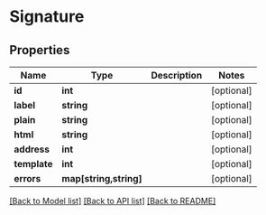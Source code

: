 # Signature

## Properties
Name | Type | Description | Notes
------------ | ------------- | ------------- | -------------
**id** | **int** |  | [optional] 
**label** | **string** |  | [optional] 
**plain** | **string** |  | [optional] 
**html** | **string** |  | [optional] 
**address** | **int** |  | [optional] 
**template** | **int** |  | [optional] 
**errors** | **map[string,string]** |  | [optional] 

[[Back to Model list]](../README.md#documentation-for-models) [[Back to API list]](../README.md#documentation-for-api-endpoints) [[Back to README]](../README.md)


